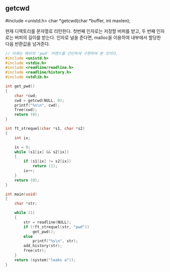 
## getcwd

#include <unistd.h>
char *getcwd(char *buffer, int maxlen);

현재 디렉토리를 문자열로 리턴한다. 첫번째 인자로는 저장할 버퍼를 받고, 두 번째 인자로는 버퍼의 길이를 받는다.
인자로 널을 준다면, malloc을 이용하여 내부에서 할당한 다음 반환값을 넘겨준다.

```c
// 아래는 배쉬의 'pwd' 커멘드를 간단하게 구현하여 본 것이다.
#include <unistd.h>
#include <stdio.h>
#include <readline/readline.h>
#include <readline/history.h>
#include <stdlib.h>

int get_pwd()
{
	char *cwd;
	cwd = getcwd(NULL, 0);
	printf("%s\n", cwd);
	free(cwd);
	return (0);
}

int ft_strequel(char *s1, char *s2)
{
	int ix;

	ix = 0;
	while (s1[ix] && s2[ix])
	{
		if (s1[ix] != s2[ix])
			return (1);
		ix++;
	}
	return (0);
}

int main(void)
{
	char *str;

	while (1)
	{
		str = readline(NULL);
		if (!ft_strequel(str, "pwd"))
			get_pwd();
		else
			printf("%s\n", str);
        add_history(str);
		free(str);
	}
	return (system("leaks a"));
}
```
